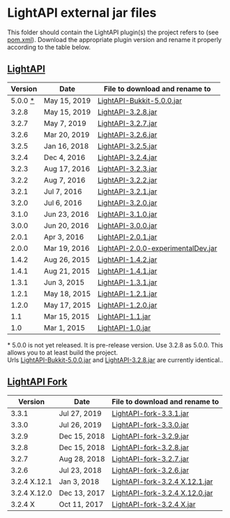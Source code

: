 LightAPI external jar files
===========================

This folder should contain the LightAPI plugin(s) the project refers to (see [pom.xml](/pom.xml)).
Download the appropriate plugin version and rename it properly according to the table below.

## [LightAPI](https://www.spigotmc.org/resources/lightapi.4510/history)

| Version | Date         | File to download and rename to |
|---------|--------------|--------------------------------|
| 5.0.0 [*](#footnonote1) | May 15, 2019 | [LightAPI-Bukkit-5.0.0.jar](https://www.spigotmc.org/resources/lightapi.4510/download?version=273691) |
| 3.2.8   | May 15, 2019 | [LightAPI-3.2.8.jar](https://www.spigotmc.org/resources/lightapi.4510/download?version=273691) |
| 3.2.7   | May 7, 2019  | [LightAPI-3.2.7.jar](https://www.spigotmc.org/resources/lightapi.4510/download?version=272445) |
| 3.2.6   | Mar 20, 2019 | [LightAPI-3.2.6.jar](https://www.spigotmc.org/resources/lightapi.4510/download?version=265539) |
| 3.2.5   | Jan 16, 2018 | [LightAPI-3.2.5.jar](https://www.spigotmc.org/resources/lightapi.4510/download?version=203604) |
| 3.2.4   | Dec 4, 2016  | [LightAPI-3.2.4.jar](https://www.spigotmc.org/resources/lightapi.4510/download?version=128083) |
| 3.2.3   | Aug 17, 2016 | [LightAPI-3.2.3.jar](https://www.spigotmc.org/resources/lightapi.4510/download?version=109423) |
| 3.2.2   | Aug 7, 2016  | [LightAPI-3.2.2.jar](https://www.spigotmc.org/resources/lightapi.4510/download?version=107460) |
| 3.2.1   | Jul 7, 2016  | [LightAPI-3.2.1.jar](https://www.spigotmc.org/resources/lightapi.4510/download?version=101374) |
| 3.2.0   | Jul 6, 2016  | [LightAPI-3.2.0.jar](https://www.spigotmc.org/resources/lightapi.4510/download?version=101162) |
| 3.1.0   | Jun 23, 2016 | [LightAPI-3.1.0.jar](https://www.spigotmc.org/resources/lightapi.4510/download?version=98597) |
| 3.0.0   | Jun 20, 2016 | [LightAPI-3.0.0.jar](https://www.spigotmc.org/resources/lightapi.4510/download?version=97912) |
| 2.0.1   | Apr 3, 2016  | [LightAPI-2.0.1.jar](https://www.spigotmc.org/resources/lightapi.4510/download?version=80010) |
| 2.0.0   | Mar 19, 2016 | [LightAPI-2.0.0-experimentalDev.jar](https://www.dropbox.com/s/k7ikz8hfvixbzp3/LightAPI-2.0.0-experimentalDev.jar?dl=0) |
| 1.4.2   | Aug 26, 2015 | [LightAPI-1.4.2.jar](https://www.spigotmc.org/resources/lightapi.4510/download?version=41543) |
| 1.4.1   | Aug 21, 2015 | [LightAPI-1.4.1.jar](https://www.spigotmc.org/resources/lightapi.4510/download?version=40718) |
| 1.3.1   | Jun 3, 2015  | [LightAPI-1.3.1.jar](https://www.spigotmc.org/resources/lightapi.4510/download?version=27912) |
| 1.2.1   | May 18, 2015 | [LightAPI-1.2.1.jar](https://www.spigotmc.org/resources/lightapi.4510/download?version=25607) |
| 1.2.0   | May 17, 2015 | [LightAPI-1.2.0.jar](https://www.spigotmc.org/resources/lightapi.4510/download?version=25457) |
| 1.1     | Mar 15, 2015 | [LightAPI-1.1.jar](https://www.spigotmc.org/resources/lightapi.4510/download?version=17109) |
| 1.0     | Mar 1, 2015  | [LightAPI-1.0.jar](https://www.spigotmc.org/resources/lightapi.4510/download?version=15614) |

<a name="footnonote1">*</a> 5.0.0 is not yet released. It is pre-release version. Use 3.2.8 as 5.0.0. This allows you to at least build the project.  
Urls [LightAPI-Bukkit-5.0.0.jar](https://www.spigotmc.org/resources/lightapi.4510/download?version=273691) and
[LightAPI-3.2.8.jar](https://www.spigotmc.org/resources/lightapi.4510/download?version=273691) are currently identical..

## [LightAPI Fork](https://www.spigotmc.org/resources/lightapi-fork.48247/history)

| Version      | Date         | File to download and rename to |
|--------------|--------------|--------------------------------|
| 3.3.1        | Jul 27, 2019 | [LightAPI-fork-3.3.1.jar](https://www.spigotmc.org/resources/lightapi-fork.48247/download?version=285950) |
| 3.3.0        | Jul 26, 2019 | [LightAPI-fork-3.3.0.jar](https://www.spigotmc.org/resources/lightapi-fork.48247/download?version=285800) |
| 3.2.9        | Dec 15, 2018 | [LightAPI-fork-3.2.9.jar](https://www.spigotmc.org/resources/lightapi-fork.48247/download?version=252503) |
| 3.2.8        | Dec 15, 2018 | [LightAPI-fork-3.2.8.jar](https://www.spigotmc.org/resources/lightapi-fork.48247/download?version=252487) |
| 3.2.7        | Aug 28, 2018 | [LightAPI-fork-3.2.7.jar](https://www.spigotmc.org/resources/lightapi-fork.48247/download?version=237490) |
| 3.2.6        | Jul 23, 2018 | [LightAPI-fork-3.2.6.jar](https://www.spigotmc.org/resources/lightapi-fork.48247/download?version=231266) |
| 3.2.4 X.12.1 | Jan 3, 2018  | [LightAPI-fork-3.2.4 X.12.1.jar](https://www.spigotmc.org/resources/lightapi-fork.48247/download?version=201599) |
| 3.2.4 X.12.0 | Dec 13, 2017 | [LightAPI-fork-3.2.4 X.12.0.jar](https://www.spigotmc.org/resources/lightapi-fork.48247/download?version=198137) |
| 3.2.4 X      | Oct 11, 2017 | [LightAPI-fork-3.2.4 X.jar](https://www.spigotmc.org/resources/lightapi-fork.48247/download?version=188768) |

